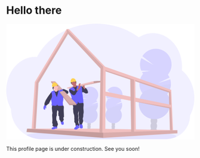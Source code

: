 # Hello there
![Under construction image](https://github.com/Our-Solution/.github/blob/main/assets/under_construction.svg)


This profile page is under construction. See you soon!
